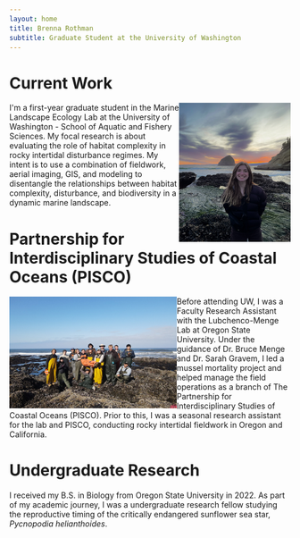 ```yaml
---
layout: home
title: Brenna Rothman
subtitle: Graduate Student at the University of Washington
---
```


# Current Work
<img align="right" src="assets/img/IMG_4903 (1).jpeg" alt="photo of Brenna Rothman" width="200"
     height="249" />
     
I'm a first-year graduate student in the Marine Landscape Ecology Lab at the University of Washington - School of Aquatic and Fishery Sciences. 
My focal research is about evaluating the role of habitat complexity in rocky intertidal disturbance regimes. My intent is to use a combination of fieldwork, aerial imaging, GIS, and modeling to disentangle the relationships between habitat complexity, disturbance, and biodiversity in a dynamic marine landscape.  

# Partnership for Interdisciplinary Studies of Coastal Oceans (PISCO) 
<img align="left" src="assets/img/dji_fly_20240806_092218_189_1722961362471_photo.jpeg" alt="photo of PISCO field team" width="300"
     height="200" />

Before attending UW, I was a Faculty Research Assistant with the Lubchenco-Menge Lab at Oregon State University. Under the guidance of Dr. Bruce Menge and Dr. Sarah Gravem, I led a mussel mortality project and helped manage the field operations as a branch of The Partnership for Interdisciplinary Studies of Coastal Oceans (PISCO). Prior to this, I was a seasonal research assistant for the lab and PISCO, conducting rocky intertidal fieldwork in Oregon and California. 

# Undergraduate Research
I received my B.S. in Biology from Oregon State University in 2022. As part of my academic journey, I was a undergraduate research fellow studying the reproductive timing of the critically endangered sunflower sea star, *Pycnopodia helianthoides*. 
